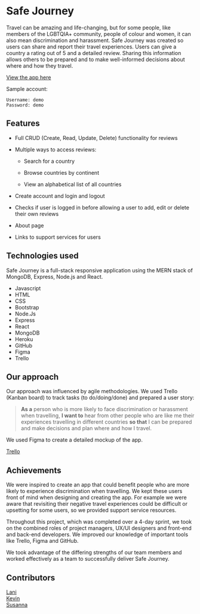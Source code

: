 # Safe Journey

Travel can be amazing and life-changing, but for some people, like members of the LGBTQIA+ community, people of colour and women, it can also mean discrimination and harassment. Safe Journey was created so users can share and report their travel experiences. Users can give a country a rating out of 5 and a detailed review. Sharing this information allows others to be prepared and to make well-informed decisions about where and how they travel.

[View the app here](https://safe-journey-travels.herokuapp.com/)

Sample account:

```
Username: demo
Password: demo
```

## Features

- Full CRUD (Create, Read, Update, Delete) functionality for reviews

- Multiple ways to access reviews:
    - Search for a country

  - Browse countries by continent
  - View an alphabetical list of all countries

- Create account and login and logout
- Checks if user is logged in before allowing a user to add, edit or delete their own reviews

- About page
- Links to support services for users

## Technologies used

Safe Journey is a full-stack responsive application using the MERN stack of MongoDB, Express, Node.js and React.

- Javascript
- HTML
- CSS
- Bootstrap
- Node.Js
- Express
- React
- MongoDB
- Heroku
- GitHub
- Figma
- Trello

## Our approach

Our approach was influenced by agile methodologies. We used Trello (Kanban board) to track tasks (to do/doing/done) and prepared a user story:

> **As a** person who is more likely to face discrimination or harassment when travelling,
> **I want to** hear from other people who are like me their experiences travelling in different countries
> **so that** I can be prepared and make decisions and plan where and how I travel.

We used Figma to create a detailed mockup of the app.

[Trello](TBC)

## Achievements

We were inspired to create an app that could benefit people who are more likely to experience discrimination when travelling. We kept these users front of mind when designing and creating the app. For example we were aware that revisiting their negative travel experiences could be difficult or upsetting for some users, so we provided support service resources.

Throughout this project, which was completed over a 4-day sprint, we took on the combined roles of project managers, UX/UI designers and front-end and back-end developers. We improved our knowledge of important tools like Trello, Figma and GitHub.

We took advantage of the differing strengths of our team members and worked effectively as a team to successfully deliver Safe Journey.

## Contributors

[Lani](https://github.com/lani-c) <br/>
[Kevin](https://github.com/Keojac) <br/>
[Susanna](https://github.com/Suzyyc) <br/>
